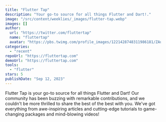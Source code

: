 ```yaml
---
title: "Flutter Tap"
description: "Your go-to source for all things Flutter and Dart!."
image: "/src/content/weeklies/_images/flutter-tap.webp"
images: []
author:
  url: "https://twitter.com/fluttertap"
  name: "fluttertap"
  avatar: "https://pbs.twimg.com/profile_images/1221428748311986181/ZAu5iyd0_400x400.jpg"
categories:
  - "recent"
repoUrl: "https://fluttertap.com"
demoUrl: "https://fluttertap.com"
tools:
  - "flutter"
stars: 5
publishDate: "Sep 12, 2023"
---
```


<p>
  Flutter Tap is your go-to source for all things Flutter and Dart! Our community has been buzzing 
  with remarkable contributions, and we couldn't be more thrilled to share the best of the best 
  with you. We've got everything from awe-inspiring articles and cutting-edge tutorials to 
  game-changing packages and mind-blowing videos!
</p>
